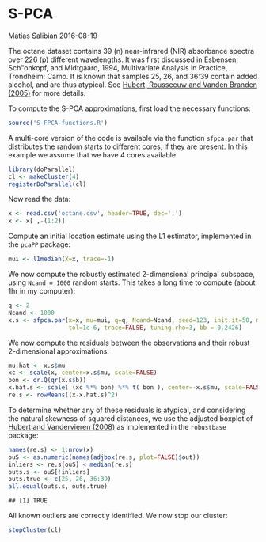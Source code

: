 S-PCA
================
Matias Salibian
2016-08-19

The octane dataset contains 39 (n) near-infrared (NIR) absorbance spectra over 226 (p) different wavelengths. It was first discussed in Esbensen, Sch"onkopf, and Midtgaard, 1994, Multivariate Analysis in Practice, Trondheim: Camo. It is known that samples 25, 26, and 36:39 contain added alcohol, and are thus atypical. See [Hubert, Rousseeuw and Vanden Branden (2005)](http://dx.doi.org/10.1198/004017004000000563) for more details.

To compute the S-PCA approximations, first load the necessary functions:

``` r
source('S-FPCA-functions.R')
```

A multi-core version of the code is available via the function `sfpca.par` that distributes the random starts to different cores, if they are present. In this example we assume that we have 4 cores available.

``` r
library(doParallel)
cl <- makeCluster(4)
registerDoParallel(cl)
```

Now read the data:

``` r
x <- read.csv('octane.csv', header=TRUE, dec=',')
x <- x[ ,-(1:2)]
```

Compute an initial location estimate using the L1 estimator, implemented in the `pcaPP` package:

``` r
mui <- l1median(X=x, trace=-1)
```

We now compute the robustly estimated 2-dimensional principal subspace, using `Ncand = 1000` random starts. This takes a long time to compute (about 1hr in my computer):

``` r
q <- 2
Ncand <- 1000
x.s <- sfpca.par(x=x, mu=mui, q=q, Ncand=Ncand, seed=123, init.it=50, max.it=500, 
                 tol=1e-6, trace=FALSE, tuning.rho=3, bb = 0.2426)
```

We now compute the residuals between the observations and their robust 2-dimensional approximations:

``` r
mu.hat <- x.s$mu
xc <- scale(x, center=x.s$mu, scale=FALSE)
bon <- qr.Q(qr(x.s$b))
x.hat.s <- scale( (xc %*% bon) %*% t( bon ), center=-x.s$mu, scale=FALSE)
re.s <- rowMeans((x-x.hat.s)^2)
```

To determine whether any of these residuals is atypical, and considering the natural skewness of squared distances, we use the adjusted boxplot of [Hubert and Vandervieren (2008)](http://dx.doi.org/10.1016/j.csda.2007.11.008) as implemented in the `robustbase` package:

``` r
names(re.s) <- 1:nrow(x)
ouS <- as.numeric(names(adjbox(re.s, plot=FALSE)$out))
inliers <- re.s[ouS] < median(re.s)
outs.s <- ouS[!inliers]
outs.true <- c(25, 26, 36:39)
all.equal(outs.s, outs.true)
```

    ## [1] TRUE

All known outliers are correctly identified. We now stop our cluster:

``` r
stopCluster(cl)
```
